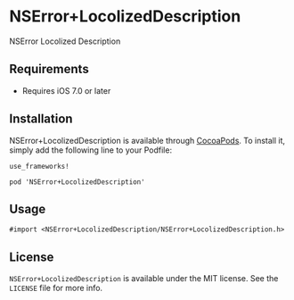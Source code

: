 # NSError+LocolizedDescription

NSError Locolized Description

## Requirements

* Requires iOS 7.0 or later

## Installation

NSError+LocolizedDescription is available through [CocoaPods](https://cocoapods.org/pods/NSError+LocolizedDescription). To install it, simply add the following line to your Podfile:

```
use_frameworks!

pod 'NSError+LocolizedDescription'
```

## Usage

```
#import <NSError+LocolizedDescription/NSError+LocolizedDescription.h>
```

## License

`NSError+LocolizedDescription` is available under the MIT license. See the `LICENSE` file for more info.
